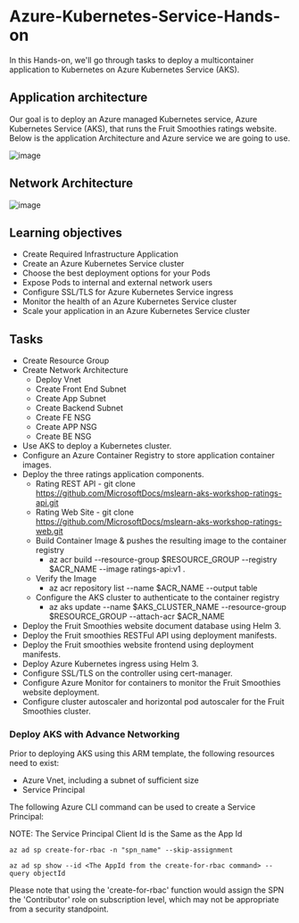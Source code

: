 # Azure-Kubernetes-Service-Hands-on

In this Hands-on, we'll go through tasks to deploy a multicontainer application to Kubernetes on Azure Kubernetes Service (AKS).

## Application architecture

Our goal is to deploy an Azure managed Kubernetes service, Azure Kubernetes Service (AKS), that runs the Fruit Smoothies ratings website. Below is the application Architecture and Azure service we are going to use. 

![image](https://docs.microsoft.com/en-us/learn/modules/aks-workshop/media/02-arch.svg)

## Network Architecture

![image](https://user-images.githubusercontent.com/1097968/116126231-107cfd80-a6cf-11eb-9d63-9a707024841a.png)


## Learning objectives

- Create Required Infrastructure Application
- Create an Azure Kubernetes Service cluster
- Choose the best deployment options for your Pods
- Expose Pods to internal and external network users
- Configure SSL/TLS for Azure Kubernetes Service ingress
- Monitor the health of an Azure Kubernetes Service cluster
- Scale your application in an Azure Kubernetes Service cluster

## Tasks

- Create Resource Group 
- Create Network Architecture
  - Deploy Vnet
  - Create Front End Subnet
  - Create App Subnet
  - Create Backend Subnet
  - Create FE NSG
  - Create APP NSG
  - Create BE NSG
- Use AKS to deploy a Kubernetes cluster.
- Configure an Azure Container Registry to store application container images.
- Deploy the three ratings application components.
  - Rating REST API - git clone https://github.com/MicrosoftDocs/mslearn-aks-workshop-ratings-api.git
  - Rating Web Site - git clone https://github.com/MicrosoftDocs/mslearn-aks-workshop-ratings-web.git
  - Build Container Image & pushes the resulting image to the container registry
    - az acr build --resource-group $RESOURCE_GROUP --registry $ACR_NAME --image ratings-api:v1 .
  - Verify the Image
    - az acr repository list --name $ACR_NAME --output table
  - Configure the AKS cluster to authenticate to the container registry
    - az aks update --name $AKS_CLUSTER_NAME --resource-group $RESOURCE_GROUP --attach-acr $ACR_NAME
- Deploy the Fruit Smoothies website document database using Helm 3.
- Deploy the Fruit smoothies RESTFul API using deployment manifests.
- Deploy the Fruit smoothies website frontend using deployment manifests.
- Deploy Azure Kubernetes ingress using Helm 3.
- Configure SSL/TLS on the controller using cert-manager.
- Configure Azure Monitor for containers to monitor the Fruit Smoothies website deployment.
- Configure cluster autoscaler and horizontal pod autoscaler for the Fruit Smoothies cluster.

### Deploy AKS with Advance Networking

Prior to deploying AKS using this ARM template, the following resources need to exist:

- Azure Vnet, including a subnet of sufficient size
- Service Principal

The following Azure CLI command can be used to create a Service Principal:

NOTE: The Service Principal Client Id is the Same as the App Id

`
az ad sp create-for-rbac -n "spn_name" --skip-assignment
`

`
az ad sp show --id <The AppId from the create-for-rbac command> --query objectId
`

Please note that using the 'create-for-rbac' function would assign the SPN the 'Contributor' role on subscription level, which may not be appropriate from a security standpoint.

